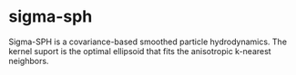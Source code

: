 # sigma-sph
Sigma-SPH is a covariance-based smoothed particle hydrodynamics. The kernel suport is the optimal ellipsoid that fits the anisotropic k-nearest neighbors.
